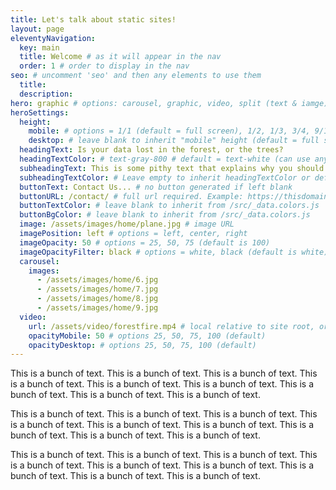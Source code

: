 ```yaml
---
title: Let's talk about static sites!
layout: page
eleventyNavigation:
  key: main
  title: Welcome # as it will appear in the nav
  order: 1 # order to display in the nav
seo: # uncomment 'seo' and then any elements to use them
  title:
  description:
hero: graphic # options: carousel, graphic, video, split (text & iamge)
heroSettings:
  height:
    mobile: # options = 1/1 (default = full screen), 1/2, 1/3, 3/4, 9/10, h-48 (12rem, 192px), h-56 (14rem, 224px), h-64 (16rem, 256px)
    desktop: # leave blank to inherit "mobile" height (default = full screen)
  headingText: Is your data lost in the forest, or the trees?
  headingTextColor: # text-gray-800 # default = text-white (can use any TailwindCSS text-[color]-[xxx])
  subheadingText: This is some pithy text that explains why you should hire us without reading any further. Or is it farther?
  subheadingTextColor: # Leave empty to inherit headingTextColor or default (text-white) or use any text-[color]-[xxx]
  buttonText: Contact Us... # no button generated if left blank
  buttonURL: /contact/ # full url required. Example: https://thisdomain.com/somepage/
  buttonTextColor: # leave blank to inherit from /src/_data.colors.js
  buttonBgColor: # leave blank to inherit from /src/_data.colors.js
  image: /assets/images/home/plane.jpg # image URL
  imagePosition: left # options = left, center, right
  imageOpacity: 50 # options = 25, 50, 75 (default is 100)
  imageOpacityFilter: black # options = white, black (default is white) -> really depends on your background image
  carousel:
    images:
      - /assets/images/home/6.jpg
      - /assets/images/home/7.jpg
      - /assets/images/home/8.jpg
      - /assets/images/home/9.jpg
  video:
    url: /assets/video/forestfire.mp4 # local relative to site root, or full https://... if remote?
    opacityMobile: 50 # options 25, 50, 75, 100 (default)
    opacityDesktop: # options 25, 50, 75, 100 (default)
---
```


This is a bunch of text. This is a bunch of text. This is a bunch of text. This is a bunch of text. This is a bunch of text. This is a bunch of text. This is a bunch of text. This is a bunch of text. This is a bunch of text.

This is a bunch of text. This is a bunch of text. This is a bunch of text. This is a bunch of text. This is a bunch of text. This is a bunch of text. This is a bunch of text. This is a bunch of text. This is a bunch of text.

This is a bunch of text. This is a bunch of text. This is a bunch of text. This is a bunch of text. This is a bunch of text. This is a bunch of text. This is a bunch of text. This is a bunch of text. This is a bunch of text.

